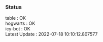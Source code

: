 ### Status


table : OK  
hogwarts : OK  
icy-bot : OK  
Latest Update : 2022-07-18 10:10:12.807577
